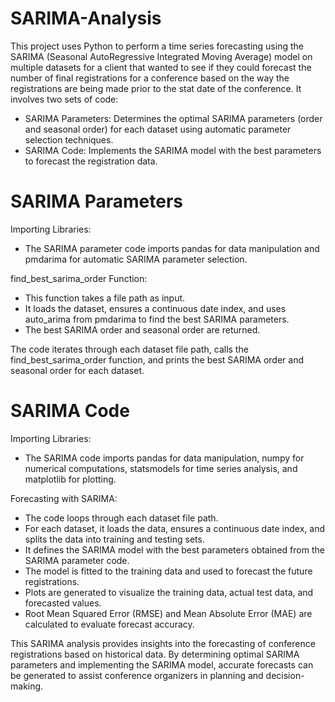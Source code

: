 # SARIMA-Analysis

This project uses Python to perform a time series forecasting using the SARIMA (Seasonal AutoRegressive Integrated Moving Average) model on multiple datasets for a client that wanted to see if they could forecast the number of final registrations for a conference based on the way the registrations are being made prior to the stat date of the conference. It involves two sets of code:

* SARIMA Parameters: Determines the optimal SARIMA parameters (order and seasonal order) for each dataset using automatic parameter selection techniques.
* SARIMA Code: Implements the SARIMA model with the best parameters to forecast the registration data.

# SARIMA Parameters

Importing Libraries:
* The SARIMA parameter code imports pandas for data manipulation and pmdarima for automatic SARIMA parameter selection.

find_best_sarima_order Function:
* This function takes a file path as input.
* It loads the dataset, ensures a continuous date index, and uses auto_arima from pmdarima to find the best SARIMA parameters.
* The best SARIMA order and seasonal order are returned.

The code iterates through each dataset file path, calls the find_best_sarima_order function, and prints the best SARIMA order and seasonal order for each dataset.

# SARIMA Code

Importing Libraries:
* The SARIMA code imports pandas for data manipulation, numpy for numerical computations, statsmodels for time series analysis, and matplotlib for plotting.

Forecasting with SARIMA:
* The code loops through each dataset file path.
* For each dataset, it loads the data, ensures a continuous date index, and splits the data into training and testing sets.
* It defines the SARIMA model with the best parameters obtained from the SARIMA parameter code.
* The model is fitted to the training data and used to forecast the future registrations.
* Plots are generated to visualize the training data, actual test data, and forecasted values.
* Root Mean Squared Error (RMSE) and Mean Absolute Error (MAE) are calculated to evaluate forecast accuracy.


This SARIMA analysis provides insights into the forecasting of conference registrations based on historical data. By determining optimal SARIMA parameters and implementing the SARIMA model, accurate forecasts can be generated to assist conference organizers in planning and decision-making.

